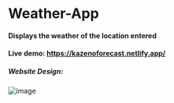 # Weather-App
#### Displays the weather of the location entered
#### Live demo: https://kazenoforecast.netlify.app/

##### Website Design: 
![image](https://user-images.githubusercontent.com/52818671/135671642-5b36083a-8b4e-40eb-a72b-7b94463d631d.png)
